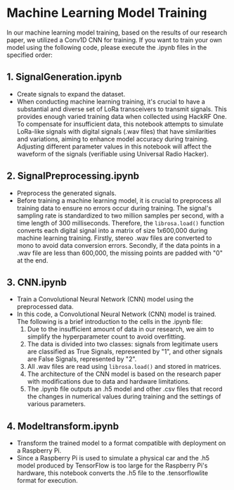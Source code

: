 # Machine Learning Model Training

In our machine learning model training, based on the results of our research paper, we utilized a Conv1D CNN for training. If you want to train your own model using the following code, please execute the .ipynb files in the specified order:

## 1. SignalGeneration.ipynb
- Create signals to expand the dataset.
- When conducting machine learning training, it's crucial to have a substantial and diverse set of LoRa transceivers to transmit signals. This provides enough varied training data when collected using HackRF One. To compensate for insufficient data, this notebook attempts to simulate LoRa-like signals with digital signals (.wav files) that have similarities and variations, aiming to enhance model accuracy during training. Adjusting different parameter values in this notebook will affect the waveform of the signals (verifiable using Universal Radio Hacker).

## 2. SignalPreprocessing.ipynb
- Preprocess the generated signals.
- Before training a machine learning model, it is crucial to preprocess all training data to ensure no errors occur during training. The signal's sampling rate is standardized to two million samples per second, with a time length of 300 milliseconds. Therefore, the `librosa.load()` function converts each digital signal into a matrix of size 1x600,000 during machine learning training. Firstly, stereo .wav files are converted to mono to avoid data conversion errors. Secondly, if the data points in a .wav file are less than 600,000, the missing points are padded with "0" at the end.

## 3. CNN.ipynb
- Train a Convolutional Neural Network (CNN) model using the preprocessed data.
- In this code, a Convolutional Neural Network (CNN) model is trained. The following is a brief introduction to the cells in the .ipynb file:
  1. Due to the insufficient amount of data in our research, we aim to simplify the hyperparameter count to avoid overfitting.
  2. The data is divided into two classes: signals from legitimate users are classified as True Signals, represented by "1", and other signals are False Signals, represented by "2".
  3. All .wav files are read using `librosa.load()` and stored in matrices.
  4. The architecture of the CNN model is based on the research paper with modifications due to data and hardware limitations.
  5. The .ipynb file outputs an .h5 model and other .csv files that record the changes in numerical values during training and the settings of various parameters.

## 4. Modeltransform.ipynb
- Transform the trained model to a format compatible with deployment on a Raspberry Pi.
- Since a Raspberry Pi is used to simulate a physical car and the .h5 model produced by TensorFlow is too large for the Raspberry Pi's hardware, this notebook converts the .h5 file to the .tensorflowlite format for execution.
